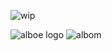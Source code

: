 ![wip](https://github.com/user-attachments/assets/be72b78e-65fe-4385-bc98-350dd33b813c)

![alboe logo](https://github.com/user-attachments/assets/80c402eb-375b-40f9-ae32-a450b622ccb6)
![albom](https://github.com/user-attachments/assets/398302fc-e611-42be-8882-9c9df60b2e30)


